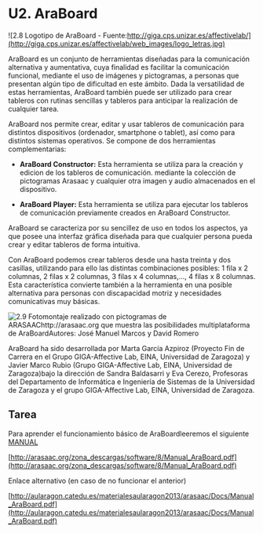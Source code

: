 
# U2. AraBoard

![2.8 Logotipo de AraBoard - Fuente:http://giga.cps.unizar.es/affectivelab/](http://giga.cps.unizar.es/affectivelab/web_images/logo_letras.jpg)

AraBoard es un conjunto de herramientas diseñadas para la comunicación alternativa y aumentativa, cuya finalidad es facilitar la comunicación funcional, mediante el uso de imágenes y pictogramas, a personas que presentan algún tipo de dificultad en este ámbito. Dada la versatilidad de estas herramientas, AraBoard también puede ser utilizado para crear tableros con rutinas sencillas y tableros para anticipar la realización de cualquier tarea.

AraBoard nos permite crear, editar y usar tableros de comunicación para distintos dispositivos (ordenador, smartphone o tablet), así como para distintos sistemas operativos. Se compone de dos herramientas complementarias:

- **AraBoard Constructor:** Esta herramienta se utiliza para la creación y edicion de los tableros de comunicación. mediante la colección de pictogramas Arasaac y cualquier otra imagen y audio almacenados en el dispositivo.

- **AraBoard Player:** Esta herramienta se utiliza para ejecutar los tableros de comunicación previamente creados en AraBoard Constructor.

AraBoard se caracteriza por su sencillez de uso en todos los aspectos, ya que posee una interfaz gráfica diseñada para que cualquier persona pueda crear y editar tableros de forma intuitiva.

Con AraBoard podemos crear tableros desde una hasta treinta y dos casillas, utilizando para ello las distintas combinaciones posibles: 1 fila x 2 columnas, 2 filas x 2 columnas, 3 filas x 4 columnas,..., 4 filas x 8 columnas. Esta característica convierte también a la herramienta en una posible alternativa para personas con discapacidad motriz y necesidades comunicativas muy básicas.

![2.9 Fotomontaje realizado con pictogramas de ARASAAChttp://arasaac.org que muestra las posibilidades multiplataforma de AraBoardAutores: José Manuel Marcos y David Romero](https://lh3.googleusercontent.com/-bAvoFb7yO6Q/UlPzi0VGCoI/AAAAAAAABWY/7ftYVkcbCoc/w792-h513-no/araboard1.PNG)

AraBoard ha sido desarrollada por Marta García Azpiroz (Proyecto Fin de Carrera en el Grupo GIGA-Affective Lab, EINA, Universidad de Zaragoza) y Javier Marco Rubio (Grupo GIGA-Affective Lab, EINA, Universidad de Zaragoza)bajo la dirección de Sandra Baldasarri y Eva Cerezo, Profesoras del Departamento de Informática e Ingeniería de Sistemas de la Universidad de Zaragoza y el grupo GIGA-Affective Lab, EINA, Universidad de Zaragoza.

## Tarea

Para aprender el funcionamiento básico de AraBoardleeremos el siguiente [MANUAL](http://arasaac.org/zona_descargas/software/8/Manual_AraBoard.pdf)

[http://arasaac.org/zona_descargas/software/8/Manual_AraBoard.pdf](http://arasaac.org/zona_descargas/software/8/Manual_AraBoard.pdf)

Enlace alternativo (en caso de no funcionar el anterior)

[http://aularagon.catedu.es/materialesaularagon2013/arasaac/Docs/Manual_AraBoard.pdf](http://aularagon.catedu.es/materialesaularagon2013/arasaac/Docs/Manual_AraBoard.pdf)